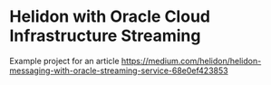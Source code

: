 # Helidon with Oracle Cloud Infrastructure Streaming
Example project for an article 
https://medium.com/helidon/helidon-messaging-with-oracle-streaming-service-68e0ef423853
